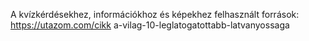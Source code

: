 A kvízkérdésekhez, információkhoz és képekhez felhasznált források:
https://utazom.com/cikk a-vilag-10-leglatogatottabb-latvanyossaga